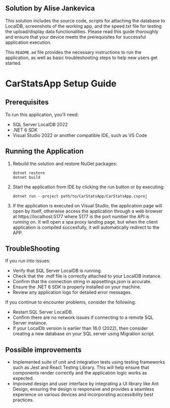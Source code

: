 ## Solution by Alise Jankevica

This solution includes the source code, scripts for attaching the database to LocalDB, screenshots of the working app, and the speed.txt file for testing the upload/display 
data functionalities. Please read this guide thoroughly and ensure that your device meets the prerequisites for successful application execution. 

This `README.md` file provides the necessary instructions to run the application, as well as basic troubleshooting steps to help new users get started.

# CarStatsApp Setup Guide

## Prerequisites

To run this application, you'll need:
- SQL Server LocalDB 2022
- .NET 6 SDK
- Visual Studio 2022 or another compatible IDE, such as VS Code

## Running the Application

1. Rebuild the solution and restore NuGet packages:
	```shell
	dotnet restore
	dotnet build

2. Start the application from IDE by clicking the run button or by executing:
	```shell
	dotnet run --project path/to/CarStatsApp/CarStatsApp.csproj

3. If the application is executed on Visual Studio, the application page will open by itself, otherwise access the application through a web browser at https://localhost:5177 
where 5177 is the port number the API is running on. 
It will open a spa proxy landing page, but when the client application is compiled succesfully, it will automatically redirect to the APP.

## TroubleShooting

If you run into issues:

- Verify that SQL Server LocalDB is running.
- Check that the .mdf file is correctly attached to your LocalDB instance.
- Confirm that the connection string in appsettings.json is accurate.
- Ensure the .NET 6 SDK is properly installed on your machine.
- Review any application logs for detailed error messages.

If you continue to encounter problems, consider the following:

- Restart SQL Server LocalDB.
- Confirm there are no network issues if connecting to a remote SQL Server instance.
- If your LocalDb version is earlier than 16.0 (2022), then consider creating a new database on your SQL server using Migration script. 



## Possible improvements

- Implemented suite of unit and integration tests using testing frameworks such as Jest and React Testing Library. 
This will help ensure that components render correctly and the application logic works as expected.
- Improved design and user interface by integrating a UI library like Ant Design, ensuring the design is responsive and provides a seamless experience on various devices and incorporating accessibility best practices.